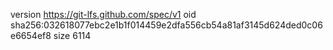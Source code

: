 version https://git-lfs.github.com/spec/v1
oid sha256:032618077ebc2e1b1f014459e2dfa556cb54a81af3145d624ded0c06e6654ef8
size 6114
